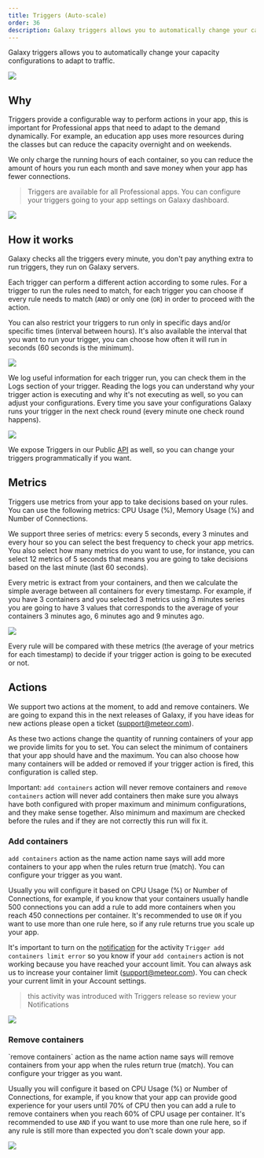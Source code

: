 ```yaml
---
title: Triggers (Auto-scale)
order: 36
description: Galaxy triggers allows you to automatically change your capacity configurations to adapt to traffic. 
---
```


Galaxy triggers allows you to automatically change your capacity configurations to adapt to traffic.

<img src="/images/triggers-00.png" />

<h2 id="endpoint">Why</h2>

Triggers provide a configurable way to perform actions in your app, this is important for Professional apps that need to adapt to the demand dynamically. For example, an education app uses more resources during the classes but can reduce the capacity overnight and on weekends.

We only charge the running hours of each container, so you can reduce the amount of hours you run each month and save money when your app has fewer connections.

> Triggers are available for all Professional apps. You can configure your triggers going to your app settings on Galaxy dashboard.

<img src="/images/triggers-02.png" />

<h2 id="how-it-works">How it works</h2>

Galaxy checks all the triggers every minute, you don't pay anything extra to run triggers, they run on Galaxy servers.

Each trigger can perform a different action according to some rules. For a trigger to run the rules need to match, for each trigger you can choose if every rule needs to match (`AND`) or only one (`OR`) in order to proceed with the action. 

You can also restrict your triggers to run only in specific days and/or specific times (interval between hours). It's also available the interval that you want to run your trigger, you can choose how often it will run in seconds (60 seconds is the minimum).

<img src="/images/triggers-01.png" />

We log useful information for each trigger run, you can check them in the Logs section of your trigger. Reading the logs you can understand why your trigger action is executing and why it's not executing as well, so you can adjust your configurations. Every time you save your configurations Galaxy runs your trigger in the next check round (every minute one check round happens).

<img src="/images/triggers-03.png" />

We expose Triggers in our Public [API](./api.html) as well, so you can change your triggers programmatically if you want.

<h2 id="metrics">Metrics</h2>

Triggers use metrics from your app to take decisions based on your rules. You can use the following metrics: CPU Usage (%), Memory Usage (%) and Number of Connections.

We support three series of metrics: every 5 seconds, every 3 minutes and every hour so you can select the best frequency to check your app metrics. You also select how many metrics do you want to use, for instance, you can select 12 metrics of 5 seconds that means you are going to take decisions based on the last minute (last 60 seconds).

Every metric is extract from your containers, and then we calculate the simple average between all containers for every timestamp. For example, if you have 3 containers and you selected 3 metrics using 3 minutes series you are going to have 3 values that corresponds to the average of your containers 3 minutes ago, 6 minutes ago and 9 minutes ago.

<img src="/images/triggers-06.png" />

Every rule will be compared with these metrics (the average of your metrics for each timestamp) to decide if your trigger action is going to be executed or not.

<h2 id="actions">Actions</h2>

We support two actions at the moment, to add and remove containers. We are going to expand this in the next releases of Galaxy, if you have ideas for new actions please open a ticket (support@meteor.com).

As these two actions change the quantity of running containers of your app we provide limits for you to set. You can select the minimum of containers that your app should have and the maximum. You can also choose how many containers will be added or removed if your trigger action is fired, this configuration is called step.

Important: `add containers` action will never remove containers and `remove containers` action will never add containers then make sure you always have both configured with proper maximum and minimum configurations, and they make sense together. Also minimum and maximum are checked before the rules and if they are not correctly this run will fix it.

<h3 id="actions">Add containers</h3>

`add containers` action as the name action name says will add more containers to your app when the rules return true (match). You can configure your trigger as you want.

Usually you will configure it based on CPU Usage (%) or Number of Connections, for example, if you know that your containers usually handle 500 connections you can add a rule to add more containers when you reach 450 connections per container. It's recommended to use `OR` if you want to use more than one rule here, so if any rule returns true you scale up your app.

It's important to turn on the [notification](./notifications.html) for the activity `Trigger add containers limit error` so you know if your `add containers` action is not working because you have reached your account limit. You can always ask us to increase your container limit (support@meteor.com). You can check your current limit in your Account settings. 

> this activity was introduced with Triggers release so review your Notifications

<img src="/images/triggers-05.png" />

<h3 id="actions">Remove containers</h3>
`remove containers` action as the name action name says will remove containers from your app when the rules return true (match). You can configure your trigger as you want.

Usually you will configure it based on CPU Usage (%) or Number of Connections, for example, if you know that your app can provide good experience for your users until 70% of CPU then you can add a rule to remove containers when you reach 60% of CPU usage per container. It's recommended to use `AND` if you want to use more than one rule here, so if any rule is still more than expected you don't scale down your app.

<img src="/images/triggers-04.png" />
